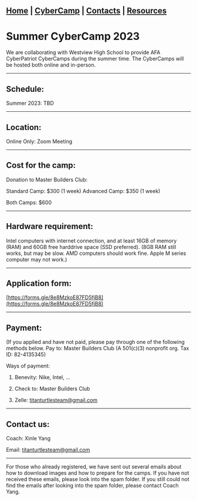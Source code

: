 ## [Home](./index.html) | [CyberCamp](./cybercamp.html) | [Contacts](./contacts.html) | [Resources](./resources.html)

# Summer CyberCamp 2023

We are collaborating with Westview High School to provide AFA CyberPatriot CyberCamps during the summer time. The CyberCamps will be hosted both online and in-person.

* * *

## Schedule:

Summer 2023: TBD

* * *

## Location:

Online Only: Zoom Meeting

* * *

## Cost for the camp:

Donation to Master Builders Club:

Standard Camp: $300 (1 week)
Advanced Camp: $350 (1 week)

Both Camps: $600

* * *

## Hardware requirement:

Intel computers with internet connection, and at least 16GB of memory (RAM) and 60GB free harddrive space (SSD preferred). (8GB RAM still works, but may be slow. AMD computers should work fine. Apple M series computer may not work.)

* * *

## Application form:

[https://forms.gle/8e8MzkoE87FD5fjB8](https://forms.gle/8e8MzkoE87FD5fjB8)

* * *

## Payment:

(If you applied and have not paid, please pay through one of the following methods below.
Pay to: Master Builders Club (A 501(c)(3) nonprofit org. Tax ID: 82-4135345)

Ways of payment:

1) Benevity: Nike, Intel, ...

2) Check to: Master Builders Club

3) Zelle: titanturtlesteam@gmail.com

* * *

## Contact us:

Coach: Xinle Yang

Email: titanturtlesteam@gmail.com

* * *

For those who already registered, we have sent out several emails about how to download images and how to prepare for the camps. If you have not received these emails, please look into the spam folder. If you still could not find the emails after looking into the spam folder, please contact Coach Yang.
